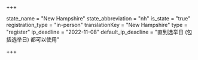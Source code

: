 +++

state_name = "New Hampshire"
state_abbreviation = "nh"
is_state = "true"
registration_type = "in-person"
translationKey = "New Hampshire"
type = "register"
ip_deadline = "2022-11-08"
default_ip_deadline = "直到选举日 (包括选举日) 都可以使用"

+++